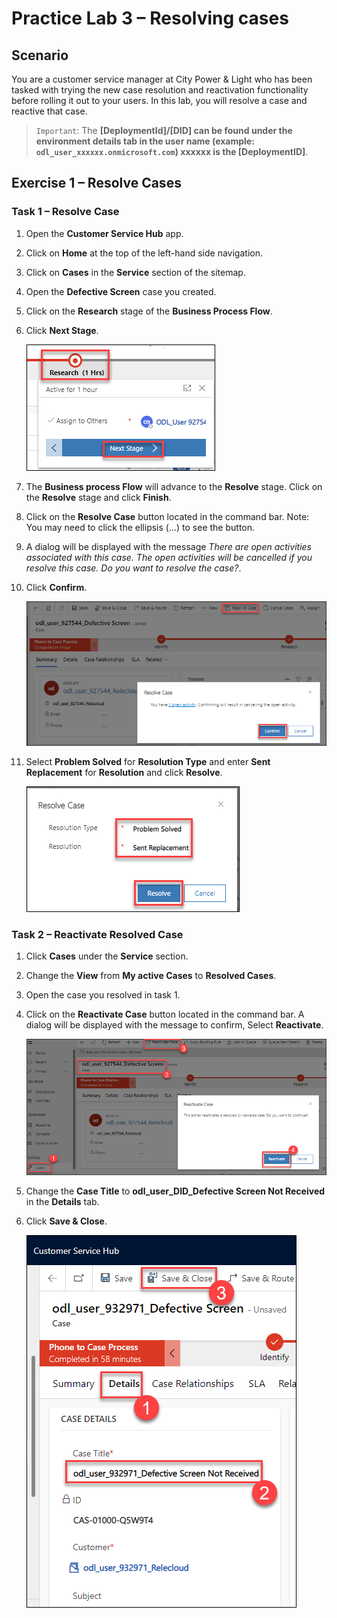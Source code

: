 # Practice Lab 3 – Resolving cases

## Scenario

You are a customer service manager at City Power & Light who has been tasked with trying the new case resolution and reactivation functionality before rolling it out to your users. In this lab, you will resolve a case and reactive that case.

> `Important`: The **[DeploymentId]/[DID] can be found under the environment details tab in the user name (example: `odl_user_xxxxxx.onmicrosoft.com`) **xxxxxx** is the [DeploymentID]**.

## Exercise 1 – Resolve Cases

### Task 1 – Resolve Case

1.  Open the **Customer Service Hub** app.

1.  Click on **Home** at the top of the left-hand side navigation.

1.  Click on **Cases** in the **Service** section of the sitemap.

1.  Open the **Defective Screen** case you created.

1.  Click on the **Research** stage of the **Business Process Flow**.

1.  Click **Next Stage**.

    ![](../images/stage-2.png)

1.  The **Business process Flow** will advance to the **Resolve** stage. Click on the **Resolve** stage and click **Finish**.

1.  Click on the **Resolve Case** button located in the command bar. Note: You may need to click the ellipsis (...) to see the button.

1. A dialog will be displayed with the message *There are open activities associated with this case. The open activities will be cancelled if you resolve this case. Do you want to resolve the case?*.

1. Click **Confirm**.

    ![](../images/resolved-case-1.png)

1. Select **Problem Solved** for **Resolution Type** and enter **Sent Replacement** for **Resolution** and click **Resolve**.

    ![](../images/resolve-1.png)

### Task 2 – Reactivate Resolved Case

1.  Click **Cases** under the **Service** section.

1.  Change the **View** from **My active Cases** to **Resolved Cases**.

1.  Open the case you resolved in task 1.

1.  Click on the **Reactivate Case** button located in the command bar. A dialog will be displayed with the message to confirm, Select **Reactivate**.

    ![](../images/re-activecase-1.png)

1.  Change the **Case Title** to **odl_user_DID_Defective Screen Not Received** in the **Details** tab.

1.  Click **Save & Close**.

    ![](../images/re-activecase-2.png)

